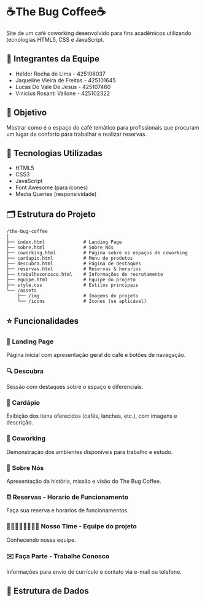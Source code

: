 
# ☕The Bug Coffee☕

Site de um café coworking desenvolvido para fins acadêmicos utilizando tecnologias HTML5, CSS e JavaScript.

## 🥇 Integrantes da Equipe
* Helder Rocha de Lima - 425108037  
* Jaqueline Vieira de Freitas - 425101645 
* Lucas Do Vale De Jesus - 425107460   
* Vinicius Rosanti Vallone - 425102322  

## 🎯 Objetivo
Mostrar como é o espaço do café temático para profissionais que procuram um lugar de conforto para trabalhar e realizar reservas.

## 🧰 Tecnologias Utilizadas
- HTML5  
- CSS3  
- JavaScript  
- Font Awesome (para ícones)  
- Media Queries (responsividade)  

## 🗂️ Estrutura do Projeto
```
/the-bug-coffee
│
├── index.html              # Landing Page
├── sobre.html              # Sobre Nós
├── coworking.html          # Página sobre os espaços de coworking
├── cardapio.html           # Menu de produtos
├── descubra.html           # Página de destaques
├── reservas.html           # Reservas & horarios
├── trabalheconosco.html    # Informações de recrutamento
├── equipe.html             # Equipe do projeto
├── style.css               # Estilos principais
└── /assets
    ├── /img                # Imagens do projeto
    └── /icons              # Ícones (se aplicável)
```

## ⭐ Funcionalidades

### 📌 Landing Page
Página inicial com apresentação geral do café e botões de navegação.

### 🔍 Descubra
Sessão com destaques sobre o espaço e diferenciais.

### 📖 Cardápio
Exibição dos itens oferecidos (cafés, lanches, etc.), com imagens e descrição.

### 💼 Coworking
Demonstração dos ambientes disponíveis para trabalho e estudo.

### 📍 Sobre Nós
Apresentação da história, missão e visão do The Bug Coffee.

### ⏰ Reservas - Horario de Funcionamento
Faça sua reserva e horarios de funcionamentos.

### 👨‍🍳👨‍🍳👨‍🍳👨‍🍳 Nosso Time - Equipe do projeto
Conhecendo nossa equipe.

### ✉️ Faça Parte - Trabalhe Conosco
Informações para envio de currículo e contato via e-mail ou telefone.


## 🎲 Estrutura de Dados
